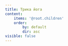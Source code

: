 ```yaml
---
title: Трика йога
content:
    items: '@root.children'
    order:
        by: default
        dir: asc
visible: false
---
```

